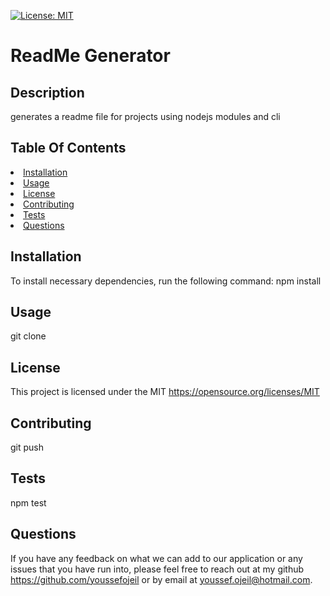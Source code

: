 
  [![License: MIT](https://img.shields.io/badge/License-MIT-yellow.svg)](https://opensource.org/licenses/MIT)
  # ReadMe Generator
  ## Description
  generates a readme file for projects using nodejs modules and cli 

  ## Table Of Contents
<li><a href="#installation">Installation</a></li>
<li><a href="#usage">Usage</a></li>
<li><a href="#license">License</a></li>
<li><a href="#contributing">Contributing</a></li>
<li><a href="#tests">Tests</a></li>
<li><a href="#questions">Questions</a></li>

## Installation
To install necessary dependencies, run the following command:
npm install

## Usage
git clone

## License
This project is licensed under the MIT https://opensource.org/licenses/MIT

## Contributing
git push

## Tests
npm test

## Questions
If you have any feedback on what we can add to our application or any issues that you have run into, please feel free to reach out at my github https://github.com/youssefojeil or by email at youssef.ojeil@hotmail.com.
